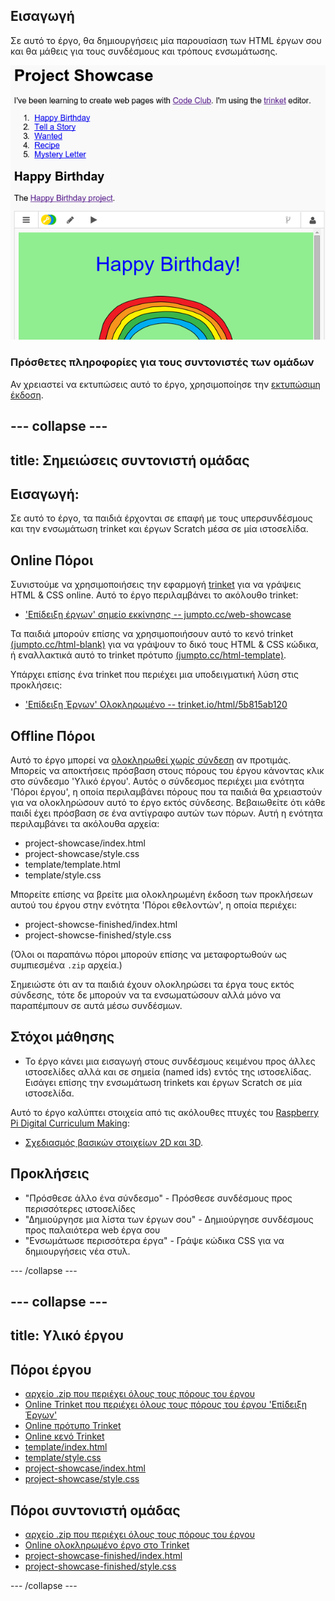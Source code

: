 ## Εισαγωγή

Σε αυτό το έργο, θα δημιουργήσεις μία παρουσίαση των HTML έργων σου και θα μάθεις για τους συνδέσμους και τρόπους ενσωμάτωσης.

![screenshot](images/showcase-intro.png)

### Πρόσθετες πληροφορίες για τους συντονιστές των ομάδων

Αν χρειαστεί να εκτυπώσεις αυτό το έργο, χρησιμοποίησε την [εκτυπώσιμη έκδοση](https://projects.raspberrypi.org/en/projects/project-showcase/print).

## \--- collapse \---

## title: Σημειώσεις συντονιστή ομάδας

## Εισαγωγή:

Σε αυτό το έργο, τα παιδιά έρχονται σε επαφή με τους υπερσυνδέσμους και την ενσωμάτωση trinket και έργων Scratch μέσα σε μία ιστοσελίδα.

## Online Πόροι

Συνιστούμε να χρησιμοποιήσεις την εφαρμογή [trinket](https://trinket.io/) για να γράψεις HTML & CSS online. Αυτό το έργο περιλαμβάνει το ακόλουθο trinket:

* ['Επίδειξη έργων' σημείο εκκίνησης -- jumpto.cc/web-showcase](http://jumpto.cc/web-showcase)

Τα παιδιά μπορούν επίσης να χρησιμοποιήσουν αυτό το κενό trinket [(jumpto.cc/html-blank)](http://jumpto.cc/html-blank) για να γράψουν το δικό τους HTML & CSS κώδικα, ή εναλλακτικά αυτό το trinket πρότυπο [(jumpto.cc/html-template)](http://jumpto.cc/html-template).

Υπάρχει επίσης ένα trinket που περιέχει μια υποδειγματική λύση στις προκλήσεις:

* ['Επίδειξη Έργων' Ολοκληρωμένο -- trinket.io/html/5b815ab120](https://trinket.io/html/5b815ab120)

## Offline Πόροι

Αυτό το έργο μπορεί να [ολοκληρωθεί χωρίς σύνδεση](https://www.codeclubprojects.org/en-GB/resources/webdev-working-offline/) αν προτιμάς. Μπορείς να αποκτήσεις πρόσβαση στους πόρους του έργου κάνοντας κλικ στο σύνδεσμο 'Υλικό έργου'. Αυτός ο σύνδεσμος περιέχει μια ενότητα 'Πόροι έργου', η οποία περιλαμβάνει πόρους που τα παιδιά θα χρειαστούν για να ολοκληρώσουν αυτό το έργο εκτός σύνδεσης. Βεβαιωθείτε ότι κάθε παιδί έχει πρόσβαση σε ένα αντίγραφο αυτών των πόρων. Αυτή η ενότητα περιλαμβάνει τα ακόλουθα αρχεία:

* project-showcase/index.html
* project-showcase/style.css
* template/template.html
* template/style.css

Μπορείτε επίσης να βρείτε μια ολοκληρωμένη έκδοση των προκλήσεων αυτού του έργου στην ενότητα 'Πόροι εθελοντών', η οποία περιέχει:

* project-showcse-finished/index.html
* project-showcse-finished/style.css

(Όλοι οι παραπάνω πόροι μπορούν επίσης να μεταφορτωθούν ως συμπιεσμένα `.zip` αρχεία.)

Σημειώστε ότι αν τα παιδιά έχουν ολοκληρώσει τα έργα τους εκτός σύνδεσης, τότε δε μπορούν να τα ενσωματώσουν αλλά μόνο να παραπέμπουν σε αυτά μέσω συνδέσμων.

## Στόχοι μάθησης

* Το έργο κάνει μια εισαγωγή στους συνδέσμους κειμένου προς άλλες ιστοσελίδες αλλά και σε σημεία (named ids) εντός της ιστοσελίδας. Εισάγει επίσης την ενσωμάτωση trinkets και έργων Scratch σε μία ιστοσελίδα. 

Αυτό το έργο καλύπτει στοιχεία από τις ακόλουθες πτυχές του [Raspberry Pi Digital Curriculum Making](http://rpf.io/curriculum):

* [Σχεδιασμός βασικών στοιχείων 2D και 3D](https://www.raspberrypi.org/curriculum/design/creator).

## Προκλήσεις

* "Πρόσθεσε άλλο ένα σύνδεσμο" - Πρόσθεσε συνδέσμους προς περισσότερες ιστοσελίδες
* "Δημιούργησε μια λίστα των έργων σου" - Δημιούργησε συνδέσμους προς παλαιότερα web έργα σου
* "Ενσωμάτωσε περισσότερα έργα" - Γράψε κώδικα CSS για να δημιουργήσεις νέα στυλ.

\--- /collapse \---

## \--- collapse \---

## title: Υλικό έργου

## Πόροι έργου

* [αρχείο .zip που περιέχει όλους τους πόρους του έργου](resources/showcase-project-resources.zip)
* [Online Trinket που περιέχει όλους τους πόρους του έργου 'Επίδειξη Έργων'](http://jumpto.cc/web-showcase)
* [Online πρότυπο Trinket](http://jumpto.cc/trinket-template)
* [Online κενό Trinket](http://jumpto.cc/trinket-blank)
* [template/index.html](resources/template-index.html)
* [template/style.css](resources/template-style.css)
* [project-showcase/index.html](resources/project-showcase-index.html)
* [project-showcase/style.css](resources/project-showcase-style.css)

## Πόροι συντονιστή ομάδας

* [αρχείο .zip που περιέχει όλους τους πόρους του έργου](resources/showcase-volunteer-resources.zip)
* [Online ολοκληρωμένο έργο στο Τrinket](https://trinket.io/html/1d4d4c5ce1)
* [project-showcase-finished/index.html](resources/project-showcase-finished-index.html)
* [project-showcase-finished/style.css](resources/project-showcase-finished-style.css)

\--- /collapse \---